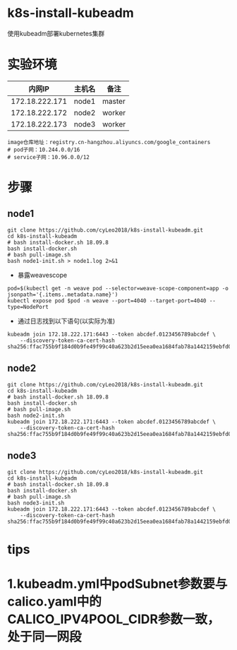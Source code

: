 # k8s-install-kubeadm
使用kubeadm部署kubernetes集群

# 实验环境
内网IP|主机名|备注
--|--|--
172.18.222.171|node1|master
172.18.222.172|node2|worker
172.18.222.173|node3|worker

```
image仓库地址：registry.cn-hangzhou.aliyuncs.com/google_containers
# pod子网：10.244.0.0/16
# service子网：10.96.0.0/12
```

# 步骤
## node1
```
git clone https://github.com/cyLeo2018/k8s-install-kubeadm.git
cd k8s-install-kubeadm
# bash install-docker.sh 18.09.8
bash install-docker.sh
# bash pull-image.sh
bash node1-init.sh > node1.log 2>&1 
```
- 暴露weavescope
```
pod=$(kubectl get -n weave pod --selector=weave-scope-component=app -o jsonpath='{.items..metadata.name}')
kubectl expose pod $pod -n weave --port=4040 --target-port=4040 --type=NodePort
```
- 通过日志找到以下语句(以实际为准)
```
kubeadm join 172.18.222.171:6443 --token abcdef.0123456789abcdef \
    --discovery-token-ca-cert-hash sha256:ffac755b9f184d0b9fe49f99c40a623b2d15eea0ea1684fab78a1442159ebfd0
```
## node2
```
git clone https://github.com/cyLeo2018/k8s-install-kubeadm.git
cd k8s-install-kubeadm
# bash install-docker.sh 18.09.8
bash install-docker.sh
# bash pull-image.sh
bash node2-init.sh
kubeadm join 172.18.222.171:6443 --token abcdef.0123456789abcdef \
    --discovery-token-ca-cert-hash sha256:ffac755b9f184d0b9fe49f99c40a623b2d15eea0ea1684fab78a1442159ebfd0
```
## node3
```
git clone https://github.com/cyLeo2018/k8s-install-kubeadm.git
cd k8s-install-kubeadm
# bash install-docker.sh 18.09.8
bash install-docker.sh
# bash pull-image.sh
bash node3-init.sh
kubeadm join 172.18.222.171:6443 --token abcdef.0123456789abcdef \
    --discovery-token-ca-cert-hash sha256:ffac755b9f184d0b9fe49f99c40a623b2d15eea0ea1684fab78a1442159ebfd0
```
# tips
# 1.kubeadm.yml中podSubnet参数要与calico.yaml中的CALICO_IPV4POOL_CIDR参数一致，处于同一网段
